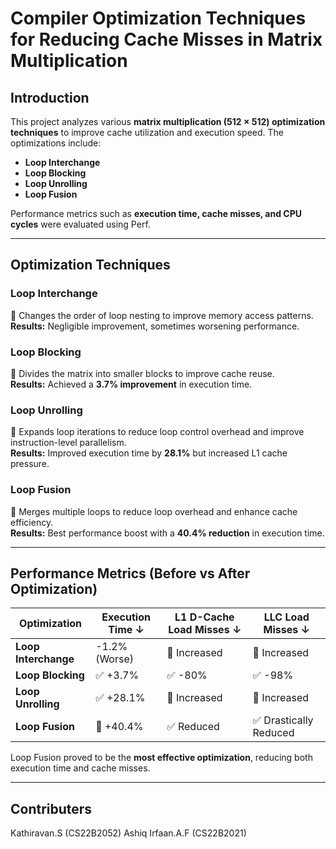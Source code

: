 # Compiler Optimization Techniques for Reducing Cache Misses in Matrix Multiplication

## Introduction  
This project analyzes various **matrix multiplication (512 × 512) optimization techniques** to improve cache utilization and execution speed. The optimizations include:  
- **Loop Interchange**  
- **Loop Blocking**  
- **Loop Unrolling**  
- **Loop Fusion**  

Performance metrics such as **execution time, cache misses, and CPU cycles** were evaluated using Perf.  

---

## Optimization Techniques  

### Loop Interchange  
🔹 Changes the order of loop nesting to improve memory access patterns.  
**Results:** Negligible improvement, sometimes worsening performance.  

### Loop Blocking  
🔹 Divides the matrix into smaller blocks to improve cache reuse.  
**Results:** Achieved a **3.7% improvement** in execution time.  

### Loop Unrolling  
🔹 Expands loop iterations to reduce loop control overhead and improve instruction-level parallelism.  
**Results:** Improved execution time by **28.1%** but increased L1 cache pressure.  

### Loop Fusion  
🔹 Merges multiple loops to reduce loop overhead and enhance cache efficiency.  
**Results:** Best performance boost with a **40.4% reduction** in execution time.  

---

## Performance Metrics (Before vs After Optimization)  

| Optimization  | Execution Time ↓ | L1 D-Cache Load Misses ↓ | LLC Load Misses ↓ |
|--------------|----------------|-------------------------|-------------------|
| **Loop Interchange** | -1.2% (Worse) | 🔺 Increased | 🔺 Increased |
| **Loop Blocking** | ✅ +3.7% | ✅ -80% | ✅ -98% |
| **Loop Unrolling** | ✅ +28.1% | 🔺 Increased | 🔺 Increased |
| **Loop Fusion** | 🚀 +40.4% | ✅ Reduced | ✅ Drastically Reduced |

Loop Fusion proved to be the **most effective optimization**, reducing both execution time and cache misses.  

---

## Contributers
Kathiravan.S (CS22B2052)
Ashiq Irfaan.A.F (CS22B2021) 
